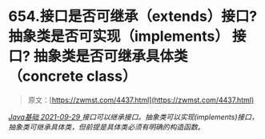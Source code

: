 <!--yml
category: 未分类
date: 0001-01-01 00:00:00
--->

# 654.接口是否可继承（extends）接口? 抽象类是否可实现（implements） 接口? 抽象类是否可继承具体类（concrete class）

> 原文：[https://zwmst.com/4437.html](https://zwmst.com/4437.html)

   [ *Java基础* ](https://zwmst.com/java%e5%9f%ba%e7%a1%80)*[ <time datetime="2021-09-30T00:45:27+08:00"> 2021-09-29 </time> ](https://zwmst.com/4437.html)  接口可以继承接口。抽象类可以实现(implements)接口，抽象类可继承具体类，但前提是具体类必须有明确的构造函数。*